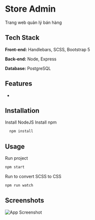 
# Store Admin 
Trang web quản lý bán hàng





## Tech Stack

**Front-end:** Handlebars, SCSS, Bootstrap 5

**Back-end:** Node, Express

**Database:** PostgreSQL


## Features

- 


## Installation

Install NodeJS
Install npm
```bash
  npm install
```
    
## Usage
Run project
```bash
npm start
```

Run to convert SCSS to CSS
```bash
npm run watch
```
## Screenshots

![App Screenshot](https://via.placeholder.com/468x300?text=App+Screenshot+Here)

